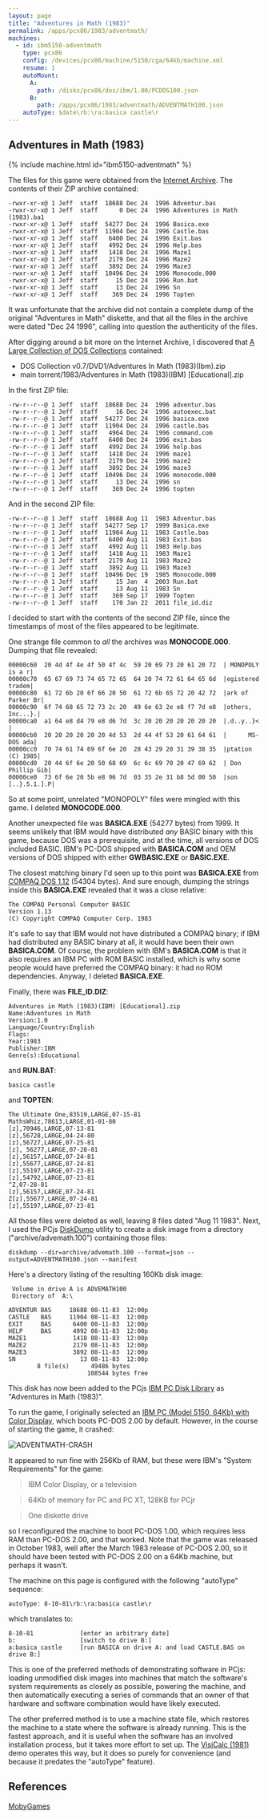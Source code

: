 ```yaml
---
layout: page
title: "Adventures in Math (1983)"
permalink: /apps/pcx86/1983/adventmath/
machines:
  - id: ibm5150-adventmath
    type: pcx86
    config: /devices/pcx86/machine/5150/cga/64kb/machine.xml
    resume: 1
    autoMount:
      A:
        path: /disks/pcx86/dos/ibm/1.00/PCDOS100.json
      B:
        path: /apps/pcx86/1983/adventmath/ADVENTMATH100.json
    autoType: $date\rb:\ra:basica castle\r
---
```


Adventures in Math (1983)
-------------------------

{% include machine.html id="ibm5150-adventmath" %}

The files for this game were obtained from the [Internet Archive](https://archive.org/details/msdos_Adventures_in_Math_1983).
The contents of their ZIP archive contained:

	-rwxr-xr-x@ 1 Jeff  staff  18688 Dec 24  1996 Adventur.bas
	-rwxr-xr-x@ 1 Jeff  staff      0 Dec 24  1996 Adventures in Math (1983).ba1
	-rwxr-xr-x@ 1 Jeff  staff  54277 Dec 24  1996 Basica.exe
	-rwxr-xr-x@ 1 Jeff  staff  11904 Dec 24  1996 Castle.bas
	-rwxr-xr-x@ 1 Jeff  staff   6400 Dec 24  1996 Exit.bas
	-rwxr-xr-x@ 1 Jeff  staff   4992 Dec 24  1996 Help.bas
	-rwxr-xr-x@ 1 Jeff  staff   1418 Dec 24  1996 Maze1
	-rwxr-xr-x@ 1 Jeff  staff   2179 Dec 24  1996 Maze2
	-rwxr-xr-x@ 1 Jeff  staff   3892 Dec 24  1996 Maze3
	-rwxr-xr-x@ 1 Jeff  staff  10496 Dec 24  1996 Monocode.000
	-rwxr-xr-x@ 1 Jeff  staff     15 Dec 24  1996 Run.bat
	-rwxr-xr-x@ 1 Jeff  staff     13 Dec 24  1996 Sn
	-rwxr-xr-x@ 1 Jeff  staff    369 Dec 24  1996 Topten

It was unfortunate that the archive did not contain a complete dump of the original "Adventures in Math"
diskette, and that all the files in the archive were dated "Dec 24 1996", calling into question the authenticity
of the files.

After digging around a bit more on the Internet Archive, I discovered that
[A Large Collection of DOS Collections](https://archive.org/details/large_dos_collection_2013_08) contained:

- DOS Collection v0.7/DVD1/Adventures In Math (1983)(Ibm).zip
- main torrent/1983/Adventures in Math (1983)(IBM) [Educational].zip

In the first ZIP file:

	-rw-r--r--@ 1 Jeff  staff  18688 Dec 24  1996 adventur.bas
	-rw-r--r--@ 1 Jeff  staff     16 Dec 24  1996 autoexec.bat
	-rw-r--r--@ 1 Jeff  staff  54277 Dec 24  1996 basica.exe
	-rw-r--r--@ 1 Jeff  staff  11904 Dec 24  1996 castle.bas
	-rw-r--r--@ 1 Jeff  staff   4964 Dec 24  1996 command.com
	-rw-r--r--@ 1 Jeff  staff   6400 Dec 24  1996 exit.bas
	-rw-r--r--@ 1 Jeff  staff   4992 Dec 24  1996 help.bas
	-rw-r--r--@ 1 Jeff  staff   1418 Dec 24  1996 maze1
	-rw-r--r--@ 1 Jeff  staff   2179 Dec 24  1996 maze2
	-rw-r--r--@ 1 Jeff  staff   3892 Dec 24  1996 maze3
	-rw-r--r--@ 1 Jeff  staff  10496 Dec 24  1996 monocode.000
	-rw-r--r--@ 1 Jeff  staff     13 Dec 24  1996 sn
	-rw-r--r--@ 1 Jeff  staff    369 Dec 24  1996 topten

And in the second ZIP file:

	-rw-r--r--@ 1 Jeff  staff  18688 Aug 11  1983 Adventur.bas
	-rw-r--r--@ 1 Jeff  staff  54277 Sep 17  1999 Basica.exe
	-rw-r--r--@ 1 Jeff  staff  11904 Aug 11  1983 Castle.bas
	-rw-r--r--@ 1 Jeff  staff   6400 Aug 11  1983 Exit.bas
	-rw-r--r--@ 1 Jeff  staff   4992 Aug 11  1983 Help.bas
	-rw-r--r--@ 1 Jeff  staff   1418 Aug 11  1983 Maze1
	-rw-r--r--@ 1 Jeff  staff   2179 Aug 11  1983 Maze2
	-rw-r--r--@ 1 Jeff  staff   3892 Aug 11  1983 Maze3
	-rw-r--r--@ 1 Jeff  staff  10496 Dec 19  1985 Monocode.000
	-rw-r--r--@ 1 Jeff  staff     15 Jan  4  2003 Run.bat
	-rw-r--r--@ 1 Jeff  staff     13 Aug 11  1983 Sn
	-rw-r--r--@ 1 Jeff  staff    369 Sep 17  1999 Topten
	-rw-r--r--@ 1 Jeff  staff    170 Jan 22  2011 file_id.diz

I decided to start with the contents of the second ZIP file, since the timestamps of most of the files
appeared to be legitimate.

One strange file common to *all* the archives was **MONOCODE.000**.  Dumping that file revealed:

	00000c60  20 4d 4f 4e 4f 50 4f 4c  59 20 69 73 20 61 20 72  | MONOPOLY is a r|
	00000c70  65 67 69 73 74 65 72 65  64 20 74 72 61 64 65 6d  |egistered tradem|
	00000c80  61 72 6b 20 6f 66 20 50  61 72 6b 65 72 20 42 72  |ark of Parker Br|
	00000c90  6f 74 68 65 72 73 2c 20  49 6e 63 2e e8 f7 7d e8  |others, Inc...}.|
	00000ca0  a1 64 e8 d4 79 e8 d6 7d  3c 20 20 20 20 20 20 20  |.d..y..}<       |
	00000cb0  20 20 20 20 20 20 4d 53  2d 44 4f 53 20 61 64 61  |      MS-DOS ada|
	00000cc0  70 74 61 74 69 6f 6e 20  28 43 29 20 31 39 38 35  |ptation (C) 1985|
	00000cd0  20 44 6f 6e 20 50 68 69  6c 6c 69 70 20 47 69 62  | Don Phillip Gib|
	00000ce0  73 6f 6e 20 5b e8 96 7d  03 35 2e 31 b8 5d 00 50  |son [..}.5.1.].P|

So at some point, unrelated "MONOPOLY" files were mingled with this game.  I deleted **MONOCODE.000**.

Another unexpected file was **BASICA.EXE** (54277 bytes) from 1999.  It seems unlikely that IBM would have distributed
*any* BASIC binary with this game, because DOS was a prerequisite, and at the time, all versions of DOS included BASIC.
IBM's PC-DOS shipped with **BASICA.COM** and OEM versions of DOS shipped with either **GWBASIC.EXE** or **BASIC.EXE**.

The closest matching binary I'd seen up to this point was **BASICA.EXE** from [COMPAQ DOS 1.12](/disks/pcx86/dos/compaq/1.12/)
(54304 bytes).  And sure enough, dumping the strings inside this **BASICA.EXE** revealed that it was a close relative:

	The COMPAQ Personal Computer BASIC
	Version 1.13
	(C) Copyright COMPAQ Computer Corp. 1983

It's safe to say that IBM would not have distributed a COMPAQ binary; if IBM had distributed any BASIC binary at all,
it would have been their own **BASICA.COM**.  Of course, the problem with IBM's **BASICA.COM** is that it also requires
an IBM PC with ROM BASIC installed, which is why some people would have preferred the COMPAQ binary: it had no ROM
dependencies.  Anyway, I deleted **BASICA.EXE**.

Finally, there was **FILE_ID.DIZ**:

	Adventures in Math (1983)(IBM) [Educational].zip
	Name:Adventures in Math
	Version:1.0
	Language/Country:English
	Flags:
	Year:1983
	Publisher:IBM
	Genre(s):Educational

and **RUN.BAT**:

	basica castle

and **TOPTEN**:

	The Ultimate One,83519,LARGE,07-15-81
	MathsWhiz,78613,LARGE,01-01-80
	[z],70946,LARGE,07-13-81
	[z],56728,LARGE,04-24-80
	[z],56727,LARGE,07-25-81
	[z], 56277,LARGE,07-28-81
	[z],56157,LARGE,07-24-81
	[z],55677,LARGE,07-24-81
	[z],55197,LARGE,07-23-81
	[z],54792,LARGE,07-23-81
	^Z,07-28-81
	[z],56157,LARGE,07-24-81
	Z[z],55677,LARGE,07-24-81
	[z],55197,LARGE,07-23-81

All those files were deleted as well, leaving 8 files dated "Aug 11 1983".  Next, I used the PCjs
[DiskDump](/modules/diskdump/) utility to create a disk image from a directory ("archive/advemath.100") containing
those files:
 
	diskdump --dir=archive/advemath.100 --format=json --output=ADVENTMATH100.json --manifest

Here's a directory listing of the resulting 160Kb disk image:

	 Volume in drive A is ADVEMATH100
	 Directory of  A:\

	ADVENTUR BAS     18688 08-11-83  12:00p
	CASTLE   BAS     11904 08-11-83  12:00p
	EXIT     BAS      6400 08-11-83  12:00p
	HELP     BAS      4992 08-11-83  12:00p
	MAZE1             1418 08-11-83  12:00p
	MAZE2             2179 08-11-83  12:00p
	MAZE3             3892 08-11-83  12:00p
	SN                  13 08-11-83  12:00p
	        8 file(s)      49486 bytes
	                      108544 bytes free

This disk has now been added to the PCjs [IBM PC Disk Library](/disks/pcx86/) as "Adventures in Math (1983)".

To run the game, I originally selected an [IBM PC (Model 5150, 64Kb) with Color Display](/devices/pcx86/machine/5150/cga/64kb/),
which boots PC-DOS 2.00 by default.  However, in the course of starting the game, it crashed:

![ADVENTMATH-CRASH](ADVENTMATH-CRASH.png)

It appeared to run fine with 256Kb of RAM, but these were IBM's "System Requirements" for the game:
 
> IBM Color Display, or a television

> 64Kb of memory for PC and PC XT, 128KB for PCjr

> One diskette drive

so I reconfigured the machine to boot PC-DOS 1.00, which requires less RAM than PC-DOS 2.00, and that worked.
Note that the game was released in October 1983, well after the March 1983 release of PC-DOS 2.00, so it should
have been tested with PC-DOS 2.00 on a 64Kb machine, but perhaps it wasn't.

The machine on this page is configured with the following "autoType" sequence:
 
	autoType: 8-10-81\rb:\ra:basica castle\r

which translates to:

	8-10-81             [enter an arbitrary date]
	b:                  [switch to drive B:]
	a:basica castle     [run BASICA on drive A: and load CASTLE.BAS on drive B:]

This is one of the preferred methods of demonstrating software in PCjs: loading unmodified disk images into machines
that match the software's system requirements as closely as possible, powering the machine, and then automatically
executing a series of commands that an owner of that hardware and software combination would have likely executed.

The other preferred method is to use a machine state file, which restores the machine to a state where the software is
already running.  This is the fastest approach, and it is useful when the software has an involved installation
process, but it takes more effort to set up.  The [VisiCalc (1981)](/apps/pcx86/1981/visicalc/) demo operates this way,
but it does so purely for convenience (and because it predates the "autoType" feature).

References
----------

[MobyGames](http://www.mobygames.com/game/dos/adventures-in-math)
